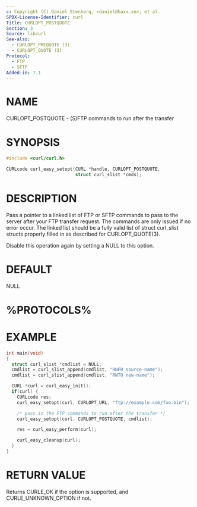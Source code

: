 ```yaml
---
c: Copyright (C) Daniel Stenberg, <daniel@haxx.se>, et al.
SPDX-License-Identifier: curl
Title: CURLOPT_POSTQUOTE
Section: 3
Source: libcurl
See-also:
  - CURLOPT_PREQUOTE (3)
  - CURLOPT_QUOTE (3)
Protocol:
  - FTP
  - SFTP
Added-in: 7.1
---
```


# NAME

CURLOPT_POSTQUOTE - (S)FTP commands to run after the transfer

# SYNOPSIS

~~~c
#include <curl/curl.h>

CURLcode curl_easy_setopt(CURL *handle, CURLOPT_POSTQUOTE,
                          struct curl_slist *cmds);
~~~

# DESCRIPTION

Pass a pointer to a linked list of FTP or SFTP commands to pass to the server
after your FTP transfer request. The commands are only issued if no error
occur. The linked list should be a fully valid list of struct curl_slist
structs properly filled in as described for CURLOPT_QUOTE(3).

Disable this operation again by setting a NULL to this option.

# DEFAULT

NULL

# %PROTOCOLS%

# EXAMPLE

~~~c
int main(void)
{
  struct curl_slist *cmdlist = NULL;
  cmdlist = curl_slist_append(cmdlist, "RNFR source-name");
  cmdlist = curl_slist_append(cmdlist, "RNTO new-name");

  CURL *curl = curl_easy_init();
  if(curl) {
    CURLcode res;
    curl_easy_setopt(curl, CURLOPT_URL, "ftp://example.com/foo.bin");

    /* pass in the FTP commands to run after the transfer */
    curl_easy_setopt(curl, CURLOPT_POSTQUOTE, cmdlist);

    res = curl_easy_perform(curl);

    curl_easy_cleanup(curl);
  }
}
~~~

# RETURN VALUE

Returns CURLE_OK if the option is supported, and CURLE_UNKNOWN_OPTION if not.
